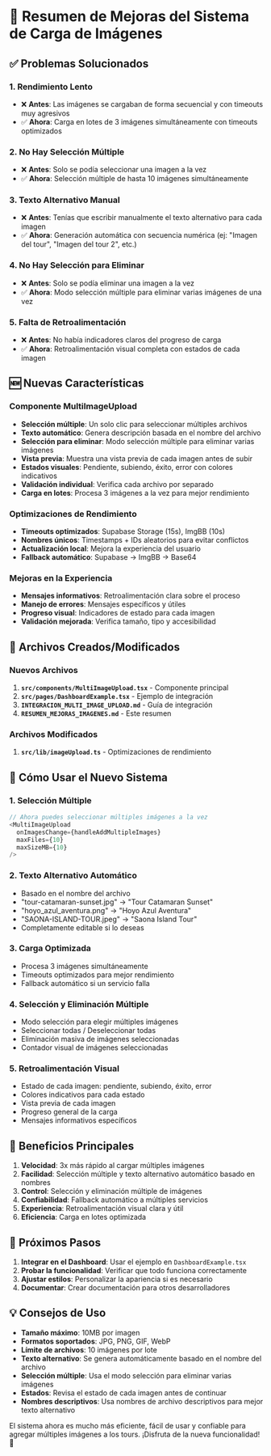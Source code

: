 # 🚀 Resumen de Mejoras del Sistema de Carga de Imágenes

## ✅ Problemas Solucionados

### 1. **Rendimiento Lento** 
- ❌ **Antes**: Las imágenes se cargaban de forma secuencial y con timeouts muy agresivos
- ✅ **Ahora**: Carga en lotes de 3 imágenes simultáneamente con timeouts optimizados

### 2. **No Hay Selección Múltiple**
- ❌ **Antes**: Solo se podía seleccionar una imagen a la vez
- ✅ **Ahora**: Selección múltiple de hasta 10 imágenes simultáneamente

### 3. **Texto Alternativo Manual**
- ❌ **Antes**: Tenías que escribir manualmente el texto alternativo para cada imagen
- ✅ **Ahora**: Generación automática con secuencia numérica (ej: "Imagen del tour", "Imagen del tour 2", etc.)

### 4. **No Hay Selección para Eliminar**
- ❌ **Antes**: Solo se podía eliminar una imagen a la vez
- ✅ **Ahora**: Modo selección múltiple para eliminar varias imágenes de una vez

### 5. **Falta de Retroalimentación**
- ❌ **Antes**: No había indicadores claros del progreso de carga
- ✅ **Ahora**: Retroalimentación visual completa con estados de cada imagen

## 🆕 Nuevas Características

### Componente MultiImageUpload
- **Selección múltiple**: Un solo clic para seleccionar múltiples archivos
- **Texto automático**: Genera descripción basada en el nombre del archivo
- **Selección para eliminar**: Modo selección múltiple para eliminar varias imágenes
- **Vista previa**: Muestra una vista previa de cada imagen antes de subir
- **Estados visuales**: Pendiente, subiendo, éxito, error con colores indicativos
- **Validación individual**: Verifica cada archivo por separado
- **Carga en lotes**: Procesa 3 imágenes a la vez para mejor rendimiento

### Optimizaciones de Rendimiento
- **Timeouts optimizados**: Supabase Storage (15s), ImgBB (10s)
- **Nombres únicos**: Timestamps + IDs aleatorios para evitar conflictos
- **Actualización local**: Mejora la experiencia del usuario
- **Fallback automático**: Supabase → ImgBB → Base64

### Mejoras en la Experiencia
- **Mensajes informativos**: Retroalimentación clara sobre el proceso
- **Manejo de errores**: Mensajes específicos y útiles
- **Progreso visual**: Indicadores de estado para cada imagen
- **Validación mejorada**: Verifica tamaño, tipo y accesibilidad

## 📁 Archivos Creados/Modificados

### Nuevos Archivos
1. **`src/components/MultiImageUpload.tsx`** - Componente principal
2. **`src/pages/DashboardExample.tsx`** - Ejemplo de integración
3. **`INTEGRACION_MULTI_IMAGE_UPLOAD.md`** - Guía de integración
4. **`RESUMEN_MEJORAS_IMAGENES.md`** - Este resumen

### Archivos Modificados
1. **`src/lib/imageUpload.ts`** - Optimizaciones de rendimiento

## 🔧 Cómo Usar el Nuevo Sistema

### 1. Selección Múltiple
```typescript
// Ahora puedes seleccionar múltiples imágenes a la vez
<MultiImageUpload
  onImagesChange={handleAddMultipleImages}
  maxFiles={10}
  maxSizeMB={10}
/>
```

### 2. Texto Alternativo Automático
- Basado en el nombre del archivo
- "tour-catamaran-sunset.jpg" → "Tour Catamaran Sunset"
- "hoyo_azul_aventura.png" → "Hoyo Azul Aventura"
- "SAONA-ISLAND-TOUR.jpeg" → "Saona Island Tour"
- Completamente editable si lo deseas

### 3. Carga Optimizada
- Procesa 3 imágenes simultáneamente
- Timeouts optimizados para mejor rendimiento
- Fallback automático si un servicio falla

### 4. Selección y Eliminación Múltiple
- Modo selección para elegir múltiples imágenes
- Seleccionar todas / Deseleccionar todas
- Eliminación masiva de imágenes seleccionadas
- Contador visual de imágenes seleccionadas

### 5. Retroalimentación Visual
- Estado de cada imagen: pendiente, subiendo, éxito, error
- Colores indicativos para cada estado
- Vista previa de cada imagen
- Progreso general de la carga
- Mensajes informativos específicos

## 🎯 Beneficios Principales

1. **Velocidad**: 3x más rápido al cargar múltiples imágenes
2. **Facilidad**: Selección múltiple y texto alternativo automático basado en nombres
3. **Control**: Selección y eliminación múltiple de imágenes
4. **Confiabilidad**: Fallback automático a múltiples servicios
5. **Experiencia**: Retroalimentación visual clara y útil
6. **Eficiencia**: Carga en lotes optimizada

## 🚀 Próximos Pasos

1. **Integrar en el Dashboard**: Usar el ejemplo en `DashboardExample.tsx`
2. **Probar la funcionalidad**: Verificar que todo funciona correctamente
3. **Ajustar estilos**: Personalizar la apariencia si es necesario
4. **Documentar**: Crear documentación para otros desarrolladores

## 💡 Consejos de Uso

- **Tamaño máximo**: 10MB por imagen
- **Formatos soportados**: JPG, PNG, GIF, WebP
- **Límite de archivos**: 10 imágenes por lote
- **Texto alternativo**: Se genera automáticamente basado en el nombre del archivo
- **Selección múltiple**: Usa el modo selección para eliminar varias imágenes
- **Estados**: Revisa el estado de cada imagen antes de continuar
- **Nombres descriptivos**: Usa nombres de archivo descriptivos para mejor texto alternativo

El sistema ahora es mucho más eficiente, fácil de usar y confiable para agregar múltiples imágenes a los tours. ¡Disfruta de la nueva funcionalidad! 🎉
